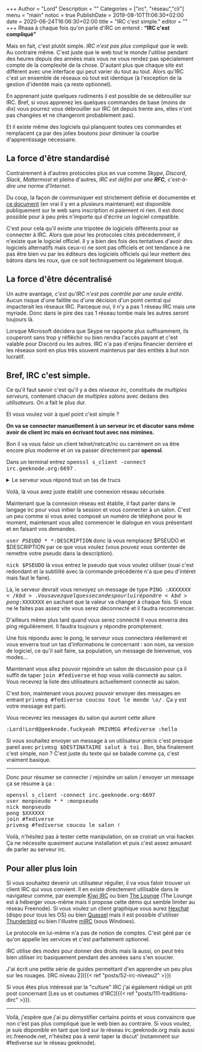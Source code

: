 +++
Author = "Lord"
Description = ""
Categories = ["irc", "réseau","cli"]
menu = "main"
notoc = true
PublishDate = 2019-08-10T11:06:30+02:00
date = 2020-06-24T16:06:30+02:00
title = "IRC c'est simple."
editor = ""
+++
Rhaaa à chaque fois qu'on parle d'IRC on entend : **“IRC c'est compliqué”**

Mais en fait, c'est plutôt simple.
*IRC n'est pas plus compliqué que le web.*
Au contraire même.
C'est juste que le web tout le monde l'utilise pendant des heures depuis des années mais vous ne vous rendez pas spécialement compte de la complexité de la chose.
D'autant plus que chaque site est différent avec une interface qui peut varier du tout au tout.
Alors qu'IRC c'est un ensemble de réseaux où tout est identique (à l'exception de la gestion d'identité mais ça reste optionnel).

En apprenant juste quelques rudiments il est possible de se débrouiller sur IRC.
Bref, si vous apprenez les quelques commandes de base (moins de dix) vous pourrez vous débrouiller sur IRC (et depuis trente ans, elles n'ont pas changées et ne changeront probablement pas).

Et il existe même des logiciels qui planquent toutes ces commandes et remplacent ça par des jolies boutons pour diminuer la courbe d'apprentissage nécessaire.

## La force d'être standardisé
Contrairement à d'autres protocoles plus en vue comme *Skype*, *Discord*, *Slack*, *Mattermost* et pleins d'autres, *IRC est défini par une **RFC**, c'est-à-dire une norme d'Internet*.

Du coup, la façon de communiquer est strictement définie et documentée et [ce document](https://tools.ietf.org/html/rfc1459) (en vrai il y en a plusieurs maintenant) est disponible publiquement sur le web sans inscription ni paiement ni rien.
Il est donc possible pour à peu près n'importe qui d'écrire un logiciel compatible.

C'est pour cela qu'il existe une tripotée de logiciels différents pour se connecter à IRC.
Alors que pour les protocoles cités précédemment, il n'existe que le logiciel officiel.
Il y a bien des fois des tentatives d'avoir des logiciels alternatifs mais ceux-ci ne sont pas officiels et ont tendance à ne pas être bien vu par les éditeurs des logiciels officiels qui leur mettent des bâtons dans les roux, que ce soit techniquement ou légalement bloqué.

## La force d'être décentralisé
Un autre avantage, *c'est qu'IRC n'est pas contrôlé par une seule entité*.
Aucun risque d'une faillite ou d'une décision d'un point central qui impacterait les réseaux IRC.
Parceque oui, il n'y a pas 1 réseau IRC mais une myriade.
Donc dans le pire des cas 1 réseau tombe mais les autres seront toujours là.

Lorsque Microsoft décidera que Skype ne rapporte plus suffisamment, ils couperont sans trop y réflêchir ou bien rendra l'accès payant et c'est valable pour Discord ou les autres.
IRC n'a pas d'enjeu financier derrière et les réseaux sont en plus très souvent maintenus par des entités à but non lucratif.

## Bref, IRC c'est simple.
Ce qu'il faut savoir c'est qu'il y a des *réseaux irc*, constitués de *multiples serveurs*, contenant chacun de *multiples salons* avec dedans des *utilisateurs*.
On a fait le plus dur.

Et vous voulez voir à quel point c'est simple ?

**On va se connecter manuellement à un serveur irc et discuter sans même avoir de client irc mais en écrivant tout avec nos mimines.**

Bon il va vous faloir un client telnet/netcat/nc ou carrément on va être encore plus moderne et on va passer directement par **openssl**.

Dans un terminal entrez <kbd>openssl s_client -connect irc.geeknode.org:6697</kbd> .

<details><summary>Le serveur vous répond tout un tas de trucs</summary>
<pre>
CONNECTED(00000003)
depth=2 O = Digital Signature Trust Co., CN = DST Root CA X3
verify return:1
depth=1 C = US, O = Let's Encrypt, CN = Let's Encrypt Authority X3
verify return:1
depth=0 CN = hivane.geeknode.org
verify return:1
---
Certificate chain
 0 s:CN = hivane.geeknode.org
   i:C = US, O = Let's Encrypt, CN = Let's Encrypt Authority X3
 1 s:C = US, O = Let's Encrypt, CN = Let's Encrypt Authority X3
   i:O = Digital Signature Trust Co., CN = DST Root CA X3
---
Server certificate
-----BEGIN CERTIFICATE-----
MIIGlzCCBX+gAwIBAgISA6LoBQCbzTgc5LavZKLAgJ7LMA0GCSqGSIb3DQEBCwUA
MEoxCzAJBgNVBAYTAlVTMRYwFAYDVQQKEw1MZXQncyBFbmNyeXB0MSMwIQYDVQQD
ExpMZXQncyBFbmNyeXB0IEF1dGhvcml0eSBYMzAeFw0yMDA0MjkwMjI1MDlaFw0y
MDA3MjgwMjI1MDlaMB4xHDAaBgNVBAMTE2hpdmFuZS5nZWVrbm9kZS5vcmcwggIi
MA0GCSqGSIb3DQEBAQUAA4ICDwAwggIKAoICAQDo8Bnlnw3/piIVTlEPWUka+vh/
EQEiByFv0Saxn/whNXcrhiejADoEqHpx2nzUiWEcDXXW+1sUr4GqikVQmJY9R8Z5
Jx8vP86rlTLHhHsgoXp4jtAbPO8BzsvqFI0KRPf6GRu83df5qQDL6M4wamy3KpOm
e0gnwGKbjbW8SSyyE1olOtk20rJC2gZhnIKtVrbYfkwnZysM9DKGRKI0y9fvgW1O
kLltFGNdWF5gc0fppgdKyghZMG+7HNbqDDn8dOQE6V6l+6ZaZD8dGIDpebywe3cQ
ZieEseDD8+jz/95KtWEFSn8dLQptRv5lzh3IzVJvtNRZnrgn4nsnUtpvynxC1+FO
MrAbpDxK76NzzuclQhcMDF8oti/AshlznsEL49efAT6azc1xCETvkVjGi/8oVK1/
Ow/yXucnO1+nVEnVuyvNTL3kX/8UAUKvEroSDAzq7/PFCH44GaKJNrfqSr/QWMlE
vAeMgeXbZ2jB5HP54E+esFsxuQl8xNNuxWpFEb+jGjLM/32w9uIAtWXFtTjQaZUr
thUKDf1UQFai01fX9pkcskfQqIX2vc3fdvub+8VPccMVYW60i9LzUaA8NG2RHjXs
muvBangMNbx4v1ugj9SpGlArRtHZCrmNmFfMd06aR0M5RX1lD9j6pPIE1oLiu4Vq
ox1rkX2U1OWDPyNGpwIDAQABo4ICoTCCAp0wDgYDVR0PAQH/BAQDAgWgMB0GA1Ud
JQQWMBQGCCsGAQUFBwMBBggrBgEFBQcDAjAMBgNVHRMBAf8EAjAAMB0GA1UdDgQW
BBShKUfc6De2x77U1WYMlTrdwqEzXTAfBgNVHSMEGDAWgBSoSmpjBH3duubRObem
RWXv86jsoTBvBggrBgEFBQcBAQRjMGEwLgYIKwYBBQUHMAGGImh0dHA6Ly9vY3Nw
LmludC14My5sZXRzZW5jcnlwdC5vcmcwLwYIKwYBBQUHMAKGI2h0dHA6Ly9jZXJ0
LmludC14My5sZXRzZW5jcnlwdC5vcmcvMFgGA1UdEQRRME+CE2hpdmFuZS5nZWVr
bm9kZS5uZXSCE2hpdmFuZS5nZWVrbm9kZS5vcmeCEGlyYy5nZWVrbm9kZS5vcmeC
EWlyYzYuZ2Vla25vZGUub3JnMEwGA1UdIARFMEMwCAYGZ4EMAQIBMDcGCysGAQQB
gt8TAQEBMCgwJgYIKwYBBQUHAgEWGmh0dHA6Ly9jcHMubGV0c2VuY3J5cHQub3Jn
MIIBAwYKKwYBBAHWeQIEAgSB9ASB8QDvAHUAsh4FzIuizYogTodm+Su5iiUgZ2va
+nDnsklTLe+LkF4AAAFxw/d/IgAABAMARjBEAiAFBe3+77xwVk/PUmgBOGfes86i
XoqjJWfyPIl9g28pCAIgehMPGnSo3TabsFIE50MNk0RE3kor7EBxtbUXFVua0fgA
dgBvU3asMfAxGdiZAKRRFf93FRwR2QLBACkGjbIImjfZEwAAAXHD93/nAAAEAwBH
MEUCIQDttTwmykhjiGZvSCToiI3Wdfq4bE0Te0T7jv5YmxarSAIgdaLF2LtMW9pg
LIM3mR3Oi8ZRqLP3bKO8DT9Tj0FZ1WswDQYJKoZIhvcNAQELBQADggEBAJPyo0NZ
gsvyq28knOXevVuEz+/l5MGm4OVOLS45YZRcQkbZhrEWh6LKuAiyabIfXEIO3VqE
gUknlpab+ULFOuEc+4BR8EG63QkRBef8kahPGJI57MSO9yg6qOPIyrSWIAGy0XU9
tuEvRS8ISTUw3SyhpweAwYgzMpt6hbJ6edbuoRq+9yjgnq+/TwGxpLWhrngWJ7hZ
d6DYFb+encYcjoQt6qeDUWSEeWUubY7MDGWhDJSLpWvd5mXXmCa5QgGeWdxBNRoR
kvSk+5ZTW8oBP7s3jjYFZa+tie3bQ+tWal2Ets71Vt7SaUHU4Rt8TVILSvu8RLZ9
LWpdBOlbDJaIvos=
-----END CERTIFICATE-----
subject=CN = hivane.geeknode.org

issuer=C = US, O = Let's Encrypt, CN = Let's Encrypt Authority X3
No client certificate CA names sent
Client Certificate Types: RSA sign, DSA sign, ECDSA sign
Requested Signature Algorithms: RSA+SHA512:DSA+SHA512:ECDSA+SHA512:RSA+SHA384:DSA+SHA384:ECDSA+SHA384:RSA+SHA256:DSA+SHA256:ECDSA+SHA256:RSA+SHA224:DSA+SHA224:ECDSA+SHA224:RSA+SHA1:DSA+SHA1:ECDSA+SHA1
Shared Requested Signature Algorithms: RSA+SHA512:DSA+SHA512:ECDSA+SHA512:RSA+SHA384:DSA+SHA384:ECDSA+SHA384:RSA+SHA256:DSA+SHA256:ECDSA+SHA256:RSA+SHA224:DSA+SHA224:ECDSA+SHA224:RSA+SHA1:DSA+SHA1:ECDSA+SHA1
Peer signing digest: SHA512
Peer signature type: RSA
Server Temp Key: ECDH, P-521, 521 bits
SSL handshake has read 3714 bytes and written 516 bytes
Verification: OK
New, TLSv1.2, Cipher is ECDHE-RSA-CHACHA20-POLY1305
Server public key is 4096 bit
Secure Renegotiation IS supported
Compression: NONE
Expansion: NONE
No ALPN negotiated
SSL-Session:
    Protocol  : TLSv1.2
    Cipher    : ECDHE-RSA-CHACHA20-POLY1305
    Session-ID:
    Session-ID-ctx:
    Master-Key: DCB0E95A32340C7509F73CDDB93C523917F5DE1A0CD221A005C9016F4D718EB986640BA161F3DE5B3ED32E75D60AB69B
    PSK identity: None
    PSK identity hint: None
    SRP username: None
    Start Time: 1592556345
    Timeout   : 7200 (sec)
    Verify return code: 0 (ok)
    Extended master secret: yes
</pre>
</details>

Voilà, là vous avez juste établit une connexion réseau sécurisée.

Maintenant que la connexion réseau est établie, il faut parler dans le langage irc pour vous initier la session et vous connecter à un salon.
C'est un peu comme si vous aviez composé un numéro de téléphone pour le moment, maintenant vous allez commencer le dialogue en vous présentant et en faisant vos demandes.

<kbd>user $PSEUDO * * :$DESCRIPTION</kbd>  donc là vous remplacez $PSEUDO et $DESCRIPTION par ce  que vous voulez (vous pouvez vous contenter de remettre votre pseudo dans la description).

<kbd>nick $PSEUDO</kbd> là vous entrez le pseudo que vous voulez utiliser (ouai c'est redondant et la subtilité avec la commande précédente n'a que peu d'intéret mais faut le faire).

Là, le serveur devrait vous renvoyez un message de type <kbd>PING :$XXXXXXX</kbd> .
Vous avez quelques secondes pour lui répondre <kbd>pong :$XXXXXXX</kbd> en sachant que la valeur va changer à chaque fois.
Si vous ne le faites pas assez vite vous serez déconnecté et il faudra recommencer.

D'ailleurs même plus tard quand vous serez connecté il vous enverra des ping régulièrement.
Il faudra toujours y répondre promptement.

Une fois répondu avec le pong, le serveur vous connectera réellement et vous enverra tout un tas d'informations le concernant : son nom, sa version de logiciel, ce qu'il sait faire, sa population, un message de bienvenue, vos modes…

Maintenant vous allez pouvoir rejoindre un salon de discussion pour ça il suffit de taper <kbd>join #fediverse</kbd> et hop vous voilà connecté au salon.
Vous recevrez la liste des utilisateurs actuellement connecté au salon.

C'est bon, maintenant vous pouvez pouvoir envoyer des messages en entrant <kbd>privmsg #fediverse coucou tout le monde \o/</kbd> .
Ça y est votre message est parti.

Vous recevrez les messages du salon qui auront cette allure 
<pre>:Lord!Lord@geeknode.fuckyeah PRIVMSG #fediverse :hello</pre>

Si vous souhaitez envoyer un message à un utilisateur précis c'est presque pareil avec <kbd>privmsg $DESTINATAIRE salut à toi</kbd> .
Bon, bha finalement c'est simple, non ?
C'est juste du texte qui se balade comme ça, c'est vraiment basique.

------------

Donc pour résumer se connecter / rejoindre un salon / envoyer un message ça se résume à ça :

<kbd>openssl s_client -connect irc.geeknode.org:6697</kbd><br>
<kbd>user monpseudo * * :monpseudo</kbd><br>
<kbd>nick monpseudo</kbd><br>
<kbd>pong $XXXXXX</kbd><br>
<kbd>join #fediverse</kbd><br>
<kbd>privmsg #fediverse coucou le salon !</kbd><br>

Voilà, n'hésitez pas à tester cette manipulation, on se croirait un vrai hacker.
Ça ne nécessite quasiment aucune installation et puis c'est assez amusant de parler au serveur irc.

## Pour aller plus loin
Si vous souhaitez devenir un utilisateur régulier, il va vous faloir trouver un client IRC qui vous convient.
Il en existe directement utilisable dans le navigateur comme, par exemple [Kiwi IRC](https://kiwiirc.com/nextclient/) ou bien [The Lounge](https://demo.thelounge.chat/) (The Lounge est à héberger vous-même mais il propose cette démo qui semble limiter au réseau Freenode).
Si vous voulez un client graphique vous aurez [Hexchat](https://hexchat.github.io/) (dispo pour tous les OS) ou bien [Quassel](https://quassel-irc.org/) mais il est possible d'utiliser [Thunderbird](https://www.thunderbird.net/en-US/) ou bien l'illustre [mIRC](https://www.mirc.com/) (sous Windows). 

Le protocole en lui-même n'a pas de notion de comptes.
C'est géré par ce qu'on appelle les services et c'est parfaitement optionnel.

IRC utilise des *modes* pour donner des droits mais là aussi, on peut très bien utiliser irc basiquement pendant des années sans s'en soucier.

J'ai écrit une petite série de guides permettant d'en apprendre un peu plus sur les rouages. [IRC niveau 2]({{< ref "posts/52-irc-niveau2" >}})

Si vous êtes plus intéressé par la "culture" IRC j'ai également rédigé un ptit post concernant [Les us et coutumes d'IRC]({{< ref "posts/111-traditions-dirc" >}}).

--------------

Voilà, j'espère que j'ai pu démystifier certains points et vous convaincre que non c'est pas plus compliqué que le web bien au contraire.
Si vous voulez, je suis disponible en tant que lord sur le réseau irc.geeknode.org mais aussi irc.freenode.net, n'hésitez pas à venir taper la discut' (notamment sur #fediverse sur le réseau geeknode).
